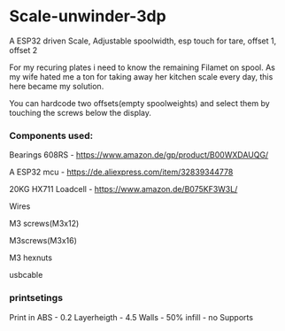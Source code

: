 # Scale-unwinder-3dp
A ESP32 driven Scale, Adjustable spoolwidth, esp touch for tare, offset 1, offset 2

For my recuring plates i need to know the remaining Filamet on spool. 
As my wife hated me a ton for taking away her kitchen scale every day, this here became my solution.

You can hardcode two offsets(empty spoolweights) and select them by touching the screws below the display.

### Components used:
Bearings 608RS - https://www.amazon.de/gp/product/B00WXDAUQG/

A ESP32 mcu - https://de.aliexpress.com/item/32839344778

20KG HX711 Loadcell - https://www.amazon.de/B075KF3W3L/

Wires

M3 screws(M3x12)

M3screws(M3x16)

M3 hexnuts

usbcable

### printsetings
Print in ABS - 
0.2 Layerheigth - 
4.5 Walls - 
50% infill - 
no Supports
